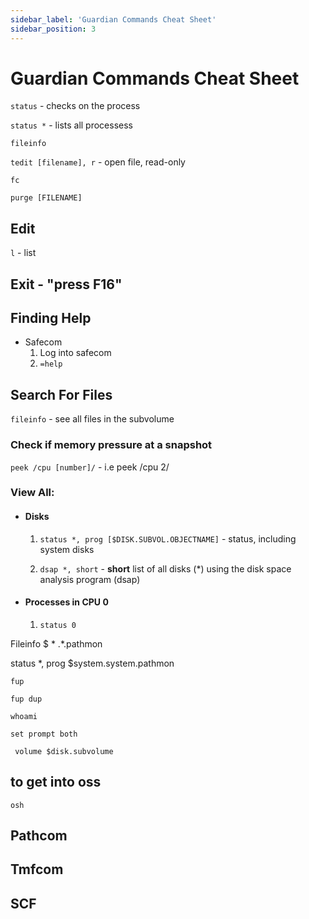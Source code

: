 ```yaml
---
sidebar_label: 'Guardian Commands Cheat Sheet'
sidebar_position: 3
---
```


# Guardian Commands Cheat Sheet

```status``` - checks on the process 

```status *``` - lists all processess

```fileinfo ```

```tedit [filename], r``` - open file, read-only

```fc```

```purge [FILENAME]```

## Edit
```l``` - list

## Exit - "press F16"

## Finding Help
- Safecom 
    1. Log into safecom
    2. ```=help```

## Search For Files
```fileinfo``` - see all files in the subvolume

### Check if memory pressure at a snapshot
```peek /cpu [number]/```  - i.e peek /cpu 2/

### View All:

- #### Disks
    1. ```status *, prog [$DISK.SUBVOL.OBJECTNAME]``` - status, including system disks

    2. ```dsap *, short``` - **short** list of all disks (*) using the disk space analysis program (dsap)

- #### Processes in CPU 0
    1. ```status 0```


Fileinfo $ \* .*.pathmon
 
status *, prog $system.system.pathmon
 

```fup```

```fup dup```

```whoami```

```set prompt both```

``` volume $disk.subvolume```





## to get into oss
```osh ```

## Pathcom

## Tmfcom

## SCF